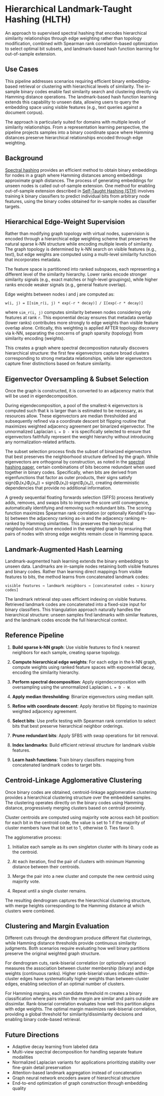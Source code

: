 # Hierarchical Landmark-Taught Hashing (HLTH)

An approach to supervised spectral hashing that encodes hierarchical similarity
relationships through edge weighting rather than topology modification, combined
with Spearman rank correlation-based optimization to select optimal bit subsets,
and landmark-based hash function learning for out-of-sample extension.

## Use Cases

This pipeline addresses scenarios requiring efficient binary embedding-based
retrieval or clustering with hierarchical levels of similarity. The in-sample
binary codes enable fast similarity search and clustering directly via Hamming
distance operations. The landmark-based hash function learning extends this
capability to unseen data, allowing users to query the embedding space using
visible features (e.g., text queries against a document corpus).

The approach is particularly suited for domains with multiple levels of
similarity relationships. From a representation learning perspective, the pipeline
projects samples into a binary coordinate space where Hamming distances preserve
hierarchical relationships encoded through edge weighting.

## Background

[Spectral hashing](https://people.csail.mit.edu/torralba/publications/spectralhashing.pdf)
provides an efficient method to obtain binary embeddings for nodes in a graph
where Hamming distances among embeddings approximate graph distances. The process
of generating embeddings for unseen nodes is called out-of-sample extension. One
method for enabling out-of-sample extension described in
[Self-Taught Hashing (STH)](https://arxiv.org/pdf/1004.5370) involves training k
binary classifiers to predict individual bits from arbitrary node features, using
the binary codes obtained for in-sample nodes as classifier targets.

## Hierarchical Edge-Weight Supervision

Rather than modifying graph topology with virtual nodes, supervision is encoded
through a hierarchical edge weighting scheme that preserves the natural sparse
k-NN structure while encoding multiple levels of similarity. The graph topology
is determined by k-NN search on visible features (e.g., text), but edge weights
are computed using a multi-level similarity function that incorporates metadata.

The feature space is partitioned into ranked subspaces, each representing a
different level of the similarity hierarchy. Lower ranks encode stronger
similarity signals (e.g., exact matches or high-level groupings), while higher
ranks encode weaker signals (e.g., general feature overlap).

Edge weights between nodes i and j are computed as:

    w(i, j) = Σ[sim_r(i, j) * exp(-r * decay)] / Σ[exp(-r * decay)]

where `sim_r(i, j)` computes similarity between nodes considering only features
at rank `r`. This exponential decay ensures that metadata overlap (lower ranks)
contributes more strongly to edge weights than visible feature overlap alone.
Critically, this weighting is applied AFTER topology discovery via k-NN,
separating the concerns of graph sparsity (topology) from similarity encoding
(weights).

This creates a graph where spectral decomposition naturally discovers
hierarchical structure: the first few eigenvectors capture broad clusters
corresponding to strong metadata relationships, while later eigenvectors capture
finer distinctions based on feature similarity.

## Eigenvector Oversampling & Subset Selection

Once the graph is constructed, it is converted to an adjacency matrix that will
be used in eigendecomposition.

During eigendecomposition, a pool of the smallest-k eigenvectors is computed
such that k is larger than is estimated to be necessary, as resources allow.
These eigenvectors are median thresholded and subsequently refined via a
coordinate descent bit flipping routine that maximizes weighted adjacency
agreement per binarized eigenvector. The unnormalized Laplacian `L = D - W` is
specifically selected to ensure that eigenvectors faithfully represent the
weight hierarchy without introducing any normalization-related artifacts.

The subset selection process finds the subset of binarized eigenvectors that
best preserves the neighborhood structure defined by the graph. While
eigenvectors are orthogonal by construction, as noted in the
[spectral hashing paper](https://people.csail.mit.edu/torralba/publications/spectralhashing.pdf),
certain combinations of bits become redundant when used together in binary codes.
Specifically, when bits are derived from eigenfunctions that factor as outer
products, their signs satisfy sign(Φᵢ(x₁)Φⱼ(x₂)) = sign(Φᵢ(x₁))·sign(Φⱼ(x₂)),
creating deterministic dependencies that provide no additional information.

A greedy sequential floating forwards selection (SFFS) process iteratively adds,
removes, and swaps bits to improve the score until convergence, automatically
identifying and removing such redundant bits. The scoring function maximizes
Spearman rank correlation (or optionally Kendall's tau-b) between the adjacency
ranking as-is and the adjacency ranking re-ranked by Hamming similarities. This
preserves the hierarchical neighborhood structure encoded in the weighted graph
by ensuring that pairs of nodes with strong edge weights remain close in Hamming
space.

## Landmark-Augmented Hash Learning

Landmark-augmented hash learning extends the binary embeddings to unseen data.
Landmarks are in-sample nodes retaining both visible features and binary codes.
Rather than learning direct mappings from visible features to bits, the method
learns from concatenated landmark codes:

`visible features → landmark neighbors → [concatenated codes → binary codes]`

The landmark retrieval step uses efficient indexing on visible features.
Retrieved landmark codes are concatenated into a fixed-size input for binary
classifiers. This triangulation approach naturally handles the hierarchical
structure: unseen samples find landmarks with similar features, and the landmark
codes encode the full hierarchical context.

## Reference Pipeline

1. **Build sparse k-NN graph**: Use visible features to find k nearest neighbors
   for each sample, creating sparse topology.

2. **Compute hierarchical edge weights**: For each edge in the k-NN graph,
   compute weights using ranked feature spaces with exponential decay, encoding
   the similarity hierarchy.

3. **Perform spectral decomposition**: Apply eigendecomposition with oversampling
   using the unnormalized Laplacian `L = D - W`.

4. **Apply median thresholding**: Binarize eigenvectors using median split.

5. **Refine with coordinate descent**: Apply iterative bit flipping to maximize
   weighted adjacency agreement.

6. **Select bits**: Use prefix testing with Spearman rank correlation to select
   bits that best preserve hierarchical neighbor orderings.

7. **Prune redundant bits**: Apply SFBS with swap operations for bit removal.

8. **Index landmarks**: Build efficient retrieval structure for landmark visible
   features.

9. **Learn hash functions**: Train binary classifiers mapping from concatenated
   landmark codes to target bits.

## Centroid-Linkage Agglomerative Clustering

Once binary codes are obtained, centroid-linkage agglomerative clustering provides
a hierarchical clustering structure over the embedded samples. The clustering
operates directly on the binary codes using Hamming distance, progressively
merging clusters based on centroid proximity.

Cluster centroids are computed using majority vote across each bit position: for
each bit in the centroid code, the value is set to 1 if the majority of cluster
members have that bit set to 1, otherwise 0. Ties favor 0.

The agglomerative process:

1. Initialize each sample as its own singleton cluster with its binary code as
   the centroid.

2. At each iteration, find the pair of clusters with minimum Hamming distance
   between their centroids.

3. Merge the pair into a new cluster and compute the new centroid using majority
   vote.

4. Repeat until a single cluster remains.

The resulting dendrogram captures the hierarchical clustering structure, with
merge heights corresponding to the Hamming distance at which clusters were
combined.

## Clustering and Margin Evaluation

Different cuts through the dendrogram produce different flat clusterings, while
Hamming distance thresholds provide continuous similarity judgments. Both
scenarios require evaluating how well binary partitions preserve the original
weighted graph structure.

For dendrogram cuts, rank-biserial correlation (or optionally variance) measures
the association between cluster membership (binary) and edge weights (continuous
ranks). Higher rank-biserial values indicate within-cluster edges have
systematically higher weights than between-cluster edges, enabling selection of
an optimal number of clusters.

For Hamming margins, each candidate threshold m creates a binary classification
where pairs within the margin are similar and pairs outside are dissimilar.
Rank-biserial correlation evaluates how well this partition aligns with edge
weights. The optimal margin maximizes rank-biserial correlation, providing a
global threshold for similarity/dissimilarity decisions and enabling binary
code-based retrieval.

## Future Directions

- Adaptive decay learning from labeled data
- Multi-view spectral decomposition for handling separate feature modalities
- Normalized Laplacian variants for applications prioritizing stability over
  fine-grain detail preservation
- Attention-based landmark aggregation instead of concatenation
- Graph neural network encoders aware of hierarchical structure
- End-to-end optimization of graph construction through embedding quality
